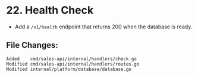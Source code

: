 # 22. Health Check

- Add a `/v1/health` endpoint that returns 200 when the database is ready.


## File Changes:

```
Added    cmd/sales-api/internal/handlers/check.go
Modified cmd/sales-api/internal/handlers/routes.go
Modified internal/platform/database/database.go
```